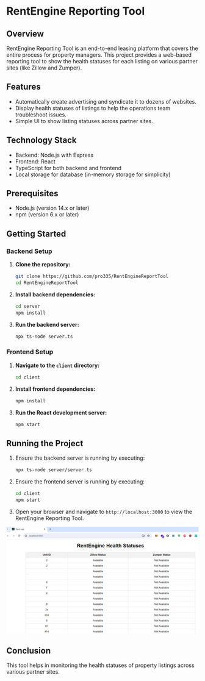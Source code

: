 # RentEngine Reporting Tool

## Overview
RentEngine Reporting Tool is an end-to-end leasing platform that covers the entire process for property managers. This project provides a web-based reporting tool to show the health statuses for each listing on various partner sites (like Zillow and Zumper). 

## Features
- Automatically create advertising and syndicate it to dozens of websites.
- Display health statuses of listings to help the operations team troubleshoot issues.
- Simple UI to show listing statuses across partner sites.

## Technology Stack
- Backend: Node.js with Express
- Frontend: React
- TypeScript for both backend and frontend
- Local storage for database (in-memory storage for simplicity)

## Prerequisites
- Node.js (version 14.x or later)
- npm (version 6.x or later)

## Getting Started

### Backend Setup

1. **Clone the repository:**
    ```bash
    git clone https://github.com/pro335/RentEngineReportTool
    cd RentEngineReportTool
    ```

2. **Install backend dependencies:**
    ```bash
    cd server
    npm install
    ```

3. **Run the backend server:**
    ```bash
    npx ts-node server.ts
    ```

### Frontend Setup

1. **Navigate to the `client` directory:**
    ```bash
    cd client
    ```

2. **Install frontend dependencies:**
    ```bash
    npm install
    ```

3. **Run the React development server:**
    ```bash
    npm start
    ```

## Running the Project
1. Ensure the backend server is running by executing:
    ```bash
    npx ts-node server/server.ts
    ```

2. Ensure the frontend server is running by executing:
    ```bash
    cd client
    npm start
    ```

3. Open your browser and navigate to `http://localhost:3000` to view the RentEngine Reporting Tool.

![alt text](image.png)

## Conclusion
This tool helps in monitoring the health statuses of property listings across various partner sites.

